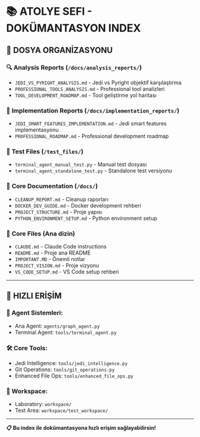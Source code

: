# 📚 ATOLYE SEFI - DOKÜMANTASYON INDEX

## 📁 **DOSYA ORGANİZASYONU**

### 🔍 **Analysis Reports** (`/docs/analysis_reports/`)
- `JEDI_VS_PYRIGHT_ANALYSIS.md` - Jedi vs Pyright objektif karşılaştırma
- `PROFESSIONAL_TOOLS_ANALYSIS.md` - Professional tool analizleri
- `TOOL_DEVELOPMENT_ROADMAP.md` - Tool geliştirme yol haritası

### 🚀 **Implementation Reports** (`/docs/implementation_reports/`)
- `JEDI_SMART_FEATURES_IMPLEMENTATION.md` - Jedi smart features implementasyonu
- `PROFESSIONAL_ROADMAP.md` - Professional development roadmap

### 🧪 **Test Files** (`/test_files/`)
- `terminal_agent_manual_test.py` - Manual test dosyası
- `terminal_agent_standalone_test.py` - Standalone test versiyonu

### 📖 **Core Documentation** (`/docs/`)
- `CLEANUP_REPORT.md` - Cleanup raporları
- `DOCKER_DEV_GUIDE.md` - Docker development rehberi
- `PROJECT_STRUCTURE.md` - Proje yapısı
- `PYTHON_ENVIRONMENT_SETUP.md` - Python environment setup

### 🔧 **Core Files** (Ana dizin)
- `CLAUDE.md` - Claude Code instructions
- `README.md` - Proje ana README
- `IMPORTANT.MD` - Önemli notlar
- `PROJECT_VISION.md` - Proje vizyonu
- `VS_CODE_SETUP.md` - VS Code setup rehberi

---

## 🎯 **HIZLI ERİŞİM**

### **🤖 Agent Sistemleri:**
- Ana Agent: `agents/graph_agent.py`
- Terminal Agent: `tools/terminal_agent.py`

### **🛠️ Core Tools:**
- Jedi Intelligence: `tools/jedi_intelligence.py`
- Git Operations: `tools/git_operations.py`
- Enhanced File Ops: `tools/enhanced_file_ops.py`

### **🧪 Workspace:**
- Laboratory: `workspace/`
- Test Area: `workspace/test_workspace/`

---

**📋 Bu index ile dokümantasyona hızlı erişim sağlayabilirsin!**